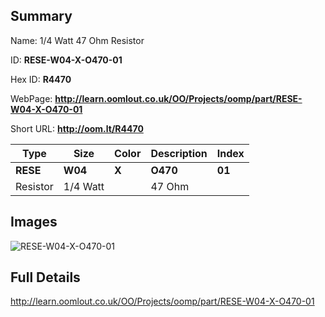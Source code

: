 

## Summary
 
Name: 1/4 Watt 47 Ohm Resistor

ID: __RESE-W04-X-O470-01__

Hex ID: __R4470__

WebPage: __http://learn.oomlout.co.uk/OO/Projects/oomp/part/RESE-W04-X-O470-01__

Short URL: __http://oom.lt/R4470__


| Type   | Size   | Color   | Description   | Index   |    
| ----- | ------   | ------   | -----   | ----   |    
| __RESE__   					| __W04__   					| __X__    						| __O470__    					| __01__ |    
| Resistor		| 1/4 Watt	| 		| 47 Ohm	| 	|

## Images
![RESE-W04-X-O470-01](http://oomlout.com/oomp-gen/parts/RESE-W04-X-O470-01/RESE-W04-X-O470-01_420.jpg)

## Full Details

 http://learn.oomlout.co.uk/OO/Projects/oomp/part/RESE-W04-X-O470-01


